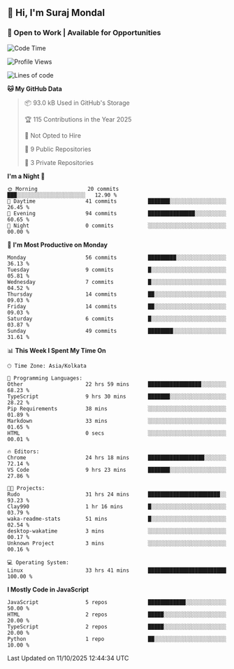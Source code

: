## 👋 Hi, I'm Suraj Mondal
### 🚀 Open to Work | Available for Opportunities

<!--START_SECTION:waka-->
![Code Time](http://img.shields.io/badge/Code%20Time-40%20hrs%204%20mins-blue)

![Profile Views](http://img.shields.io/badge/Profile%20Views-214-blue)

![Lines of code](https://img.shields.io/badge/From%20Hello%20World%20I%27ve%20Written-100.3%20thousand%20lines%20of%20code-blue)

**🐱 My GitHub Data** 

> 📦 93.0 kB Used in GitHub's Storage 
 > 
> 🏆 115 Contributions in the Year 2025
 > 
> 🚫 Not Opted to Hire
 > 
> 📜 9 Public Repositories 
 > 
> 🔑 3 Private Repositories 
 > 
**I'm a Night 🦉** 

```text
🌞 Morning                20 commits          ███░░░░░░░░░░░░░░░░░░░░░░   12.90 % 
🌆 Daytime                41 commits          ███████░░░░░░░░░░░░░░░░░░   26.45 % 
🌃 Evening                94 commits          ███████████████░░░░░░░░░░   60.65 % 
🌙 Night                  0 commits           ░░░░░░░░░░░░░░░░░░░░░░░░░   00.00 % 
```
📅 **I'm Most Productive on Monday** 

```text
Monday                   56 commits          █████████░░░░░░░░░░░░░░░░   36.13 % 
Tuesday                  9 commits           █░░░░░░░░░░░░░░░░░░░░░░░░   05.81 % 
Wednesday                7 commits           █░░░░░░░░░░░░░░░░░░░░░░░░   04.52 % 
Thursday                 14 commits          ██░░░░░░░░░░░░░░░░░░░░░░░   09.03 % 
Friday                   14 commits          ██░░░░░░░░░░░░░░░░░░░░░░░   09.03 % 
Saturday                 6 commits           █░░░░░░░░░░░░░░░░░░░░░░░░   03.87 % 
Sunday                   49 commits          ████████░░░░░░░░░░░░░░░░░   31.61 % 
```


📊 **This Week I Spent My Time On** 

```text
🕑︎ Time Zone: Asia/Kolkata

💬 Programming Languages: 
Other                    22 hrs 59 mins      █████████████████░░░░░░░░   68.23 % 
TypeScript               9 hrs 30 mins       ███████░░░░░░░░░░░░░░░░░░   28.22 % 
Pip Requirements         38 mins             ░░░░░░░░░░░░░░░░░░░░░░░░░   01.89 % 
Markdown                 33 mins             ░░░░░░░░░░░░░░░░░░░░░░░░░   01.65 % 
HTML                     0 secs              ░░░░░░░░░░░░░░░░░░░░░░░░░   00.01 % 

🔥 Editors: 
Chrome                   24 hrs 18 mins      ██████████████████░░░░░░░   72.14 % 
VS Code                  9 hrs 23 mins       ███████░░░░░░░░░░░░░░░░░░   27.86 % 

🐱‍💻 Projects: 
Rudo                     31 hrs 24 mins      ███████████████████████░░   93.23 % 
Clay990                  1 hr 16 mins        █░░░░░░░░░░░░░░░░░░░░░░░░   03.79 % 
waka-readme-stats        51 mins             █░░░░░░░░░░░░░░░░░░░░░░░░   02.54 % 
desktop-wakatime         3 mins              ░░░░░░░░░░░░░░░░░░░░░░░░░   00.17 % 
Unknown Project          3 mins              ░░░░░░░░░░░░░░░░░░░░░░░░░   00.16 % 

💻 Operating System: 
Linux                    33 hrs 41 mins      █████████████████████████   100.00 % 
```

**I Mostly Code in JavaScript** 

```text
JavaScript               5 repos             ████████████░░░░░░░░░░░░░   50.00 % 
HTML                     2 repos             █████░░░░░░░░░░░░░░░░░░░░   20.00 % 
TypeScript               2 repos             █████░░░░░░░░░░░░░░░░░░░░   20.00 % 
Python                   1 repo              ██░░░░░░░░░░░░░░░░░░░░░░░   10.00 % 
```




 Last Updated on 11/10/2025 12:44:34 UTC
<!--END_SECTION:waka-->
